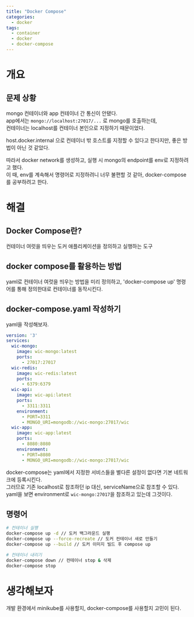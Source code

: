 ```yaml
---
title: "Docker Compose"
categories: 
  - docker
tags:
  - container
  - docker
  - docker-compose
---
```

# 개요
## 문제 상황
mongo 컨테이너와 app 컨테이너 간 통신이 안됐다.  
app에서는 `mongo://localhost:27017/...` 로 mongo를 호출하는데,  
컨테이너는 localhost를 컨테이너 본인으로 지정하기 때문이었다.  

host.docker.internal 으로 컨테이너 밖 호스트를 지정할 수 있다고 한다지만, 좋은 방법이 아닌 것 같았다.

따라서 docker network를 생성하고, 실행 시 mongo의 endpoint를 env로 지정하려고 했다.  
이 때, env를 계속해서 명령어로 지정하려니 너무 불편할 것 같아, docker-compose를 공부하려고 한다.  

# 해결
## Docker Compose란?
컨테이너 여럿을 띄우는 도커 애플리케이션을 정의하고 실행하는 도구

## docker compose를 활용하는 방법
yaml로 컨테이너 여럿을 띄우는 방법을 미리 정의하고, 'docker-compose up' 명령어를 통해 정의한대로 컨테이너를 동작시킨다.

## docker-compose.yaml 작성하기
yaml을 작성해보자.
``` yaml
version: '3'
services:
  wic-mongo:
    image: wic-mongo:latest
    ports:
      - 27017:27017
  wic-redis:
    image: wic-redis:latest
    ports:
      - 6379:6379
  wic-api:
    image: wic-api:latest
    ports:
      - 3311:3311
    environment:
      - PORT=3311
      - MONGO_URI=mongodb://wic-mongo:27017/wic
  wic-app:
    image: wic-app:latest
    ports:
      - 8080:8080
    environment:
      - PORT=8080
      - MONGO_URI=mongodb://wic-mongo:27017/wic
```
docker-compose는 yaml에서 지정한 서비스들을 별다른 설정이 없다면 기본 네트워크에 등록시킨다.  
그러므로 기존 localhost로 참조하던 ip 대신, serviceName으로 참조할 수 있다.  
yaml을 보면 environment로 `wic-mongo:27017`을 참조하고 있는데 그것이다.  

## 명령어
``` sh
# 컨테이너 실행 
docker-compose up -d // 도커 백그라운드 실행
docker-compose up --force-recreate // 도커 컨테이너 새로 만들기
docker-compose up --build // 도커 이미지 빌드 후 compose up

# 컨테이너 내리기
docker-compose down // 컨테이너 stop & 삭제
docker-compose stop
```

# 생각해보자
개발 환경에서 minikube를 사용할지, docker-compose를 사용할지 고민이 된다.
